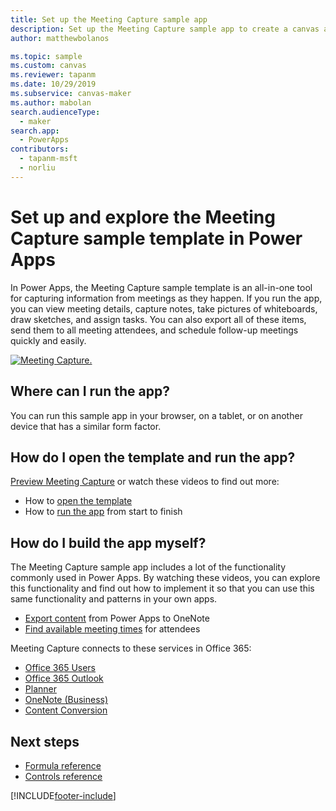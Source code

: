 ```yaml
---
title: Set up the Meeting Capture sample app
description: Set up the Meeting Capture sample app to create a canvas app, and preview the app features before you customize it for your business needs. 
author: matthewbolanos

ms.topic: sample
ms.custom: canvas
ms.reviewer: tapanm
ms.date: 10/29/2019
ms.subservice: canvas-maker
ms.author: mabolan
search.audienceType: 
  - maker
search.app: 
  - PowerApps
contributors:
  - tapanm-msft
  - norliu
---
```

# Set up and explore the Meeting Capture sample template in Power Apps

In Power Apps, the Meeting Capture sample template is an all-in-one tool for capturing information from meetings as they happen. If you run the app, you can view meeting details, capture notes, take pictures of whiteboards, draw sketches, and assign tasks. You can also export all of these items, send them to all meeting attendees, and schedule follow-up meetings quickly and easily.

[![Meeting Capture.](media/sample-meeting-capture/MeetingCapture.png)](https://aka.ms/previewmeetingcapture)

## Where can I run the app?

You can run this sample app in your browser, on a tablet, or on another device that has a similar form factor.

## How do I open the template and run the app?

[Preview Meeting Capture](https://aka.ms/previewmeetingcapture) or watch these videos to find out more:

- How to [open the template](https://www.youtube.com/watch?v=MTsbjln1AcA&index=1&list=PL8IYfXypsj2B5FizD0ZVVuzf49vr8yXFU)
- How to [run the app](https://youtu.be/mGyxyJL4gJk) from start to finish

## How do I build the app myself?

The Meeting Capture sample app includes a lot of the functionality commonly used in Power Apps. By watching these videos, you can explore this functionality and find out how to implement it so that you can use this same functionality and patterns in your own apps.

- [Export content](https://youtu.be/D6kmeM0UFH0) from Power Apps to OneNote
- [Find available meeting times](https://youtu.be/gSD8m6d_Gv0) for attendees

Meeting Capture connects to these services in Office 365:

- [Office 365 Users](/connectors/office365users/)
- [Office 365 Outlook](/connectors/office365/)
- [Planner](/connectors/planner/)
- [OneNote (Business)](/connectors/onenote/)
- [Content Conversion](/connectors/conversionservice/)

## Next steps
- [Formula reference](./formula-reference.md)
- [Controls reference](./reference-properties.md)
 


[!INCLUDE[footer-include](../../includes/footer-banner.md)]
